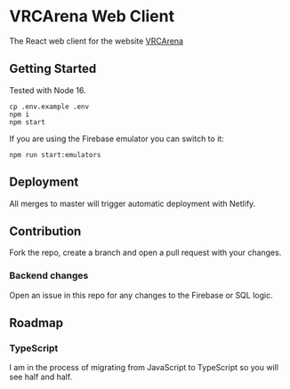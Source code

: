 # VRCArena Web Client

The React web client for the website [VRCArena](https://www.vrcarena.com)

## Getting Started

Tested with Node 16.

    cp .env.example .env
    npm i
    npm start

If you are using the Firebase emulator you can switch to it:

    npm run start:emulators

## Deployment

All merges to master will trigger automatic deployment with Netlify.

## Contribution

Fork the repo, create a branch and open a pull request with your changes.

### Backend changes

Open an issue in this repo for any changes to the Firebase or SQL logic.

## Roadmap

### TypeScript

I am in the process of migrating from JavaScript to TypeScript so you will see half and half.
